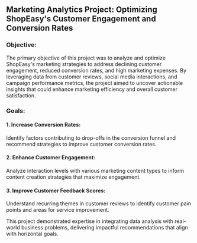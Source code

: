 ## Marketing Analytics Project: Optimizing ShopEasy's Customer Engagement and Conversion Rates

### Objective:
The primary objective of this project was to analyze and optimize ShopEasy's marketing strategies to address declining customer engagement, reduced conversion rates, and high marketing expenses. By leveraging data from customer reviews, social media interactions, and campaign performance metrics, the project aimed to uncover actionable insights that could enhance marketing efficiency and overall customer satisfaction.

### Goals:

#### 1. Increase Conversion Rates:
Identify factors contributing to drop-offs in the conversion funnel and recommend strategies to improve customer conversion rates.

#### 2. Enhance Customer Engagement:
Analyze interaction levels with various marketing content types to inform content creation strategies that maximize engagement.

#### 3. Improve Customer Feedback Scores:
Understand recurring themes in customer reviews to identify customer pain points and areas for service improvement.

This project demonstrated expertise in integrating data analysis with real-world business problems, delivering impactful recommendations that align with horizontal goals.
